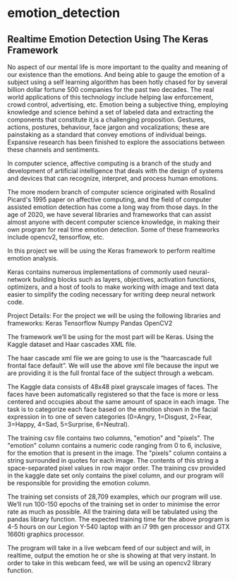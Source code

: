 # emotion_detection
## Realtime Emotion Detection Using The Keras Framework

No aspect of our mental life is more important to the quality and meaning of our existence than the emotions. And being able to gauge the emotion of a subject using a self learning algorithm has been hotly chased for by several billion dollar fortune 500 companies for the past two decades. The real world applications of this technology include helping law enforcement, crowd control, advertising, etc. Emotion being a subjective thing, employing knowledge and science behind a set of labeled data and extracting the components that constitute it,is a challenging proposition. Gestures, actions, postures, behaviour, face jargon and vocalizations; these are painstaking as a standard that convey emotions of individual beings. 
Expansive research has been finished to explore the associations between these channels and sentiments. 



In computer science, affective computing is a branch of the study and development of artificial intelligence that deals with the design of systems and devices that can recognize, interpret, and process human emotions.

The more modern branch of computer science originated with Rosalind Picard's 1995 paper on affective computing, and the field of computer assisted emotion detection has come a long way from those days. In the age of 2020, we have several libraries and frameworks that can assist almost anyone with decent computer science knowledge, in making their own program for real time emotion detection. Some of these frameworks include opencv2, tensorflow, etc.

In this project we will be using the Keras framework to perform realtime emotion analysis.


Keras contains numerous implementations of commonly used neural-network building blocks such as layers, objectives, activation functions, optimizers, and a host of tools to make working with image and text data easier to simplify the coding necessary for writing deep neural network code.

Project Details:
  For the project we will be using the following libraries and frameworks:
Keras
Tensorflow
Numpy
Pandas
OpenCV2



The framework we’ll be using for the most part will be Keras. Using the Kaggle dataset and Haar cascades XML file.

The haar cascade xml file we are going to use is the “haarcascade full frontal face default”.
We will use the above xml file because the input we are providing it is the full frontal face of the subject through a webcam.

The Kaggle data consists of 48x48 pixel grayscale images of faces. The faces have been automatically registered so that the face is more or less centered and occupies about the same amount of space in each image. The task is to categorize each face based on the emotion shown in the facial expression in to one of seven categories (0=Angry, 1=Disgust, 2=Fear, 3=Happy, 4=Sad, 5=Surprise, 6=Neutral).

The training csv file contains two columns, "emotion" and "pixels". The "emotion" column contains a numeric code ranging from 0 to 6, inclusive, for the emotion that is present in the image. The "pixels" column contains a string surrounded in quotes for each image. The contents of this string a space-separated pixel values in row major order. The training csv provided in the kaggle date set only contains the pixel column, and our program will be responsible for providing the emotion column.



The training set consists of 28,709 examples, which our program will use. We’ll run 100-150 epochs of the training set in order to minimise the error rate as much as possible. All the training data will be tabulated using the pandas library function. The expected training time for the above program is 4-5 hours on our Legion Y-540 laptop with an i7 9th gen processor and GTX 1660ti graphics processor. 

The program will take in a live webcam feed of our subject and will, in realtime, output the emotion he or she is showing at that very instant. In order to take in this webcam feed, we will be using an opencv2 library function.
